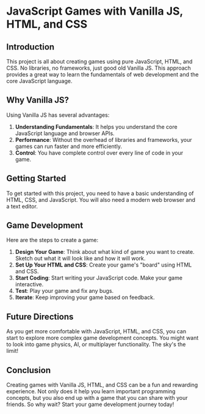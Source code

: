 # JavaScript Games with Vanilla JS, HTML, and CSS

## Introduction

This project is all about creating games using pure JavaScript, HTML, and CSS. No libraries, no frameworks, just good old Vanilla JS. This approach provides a great way to learn the fundamentals of web development and the core JavaScript language.

## Why Vanilla JS?

Using Vanilla JS has several advantages:

1. **Understanding Fundamentals**: It helps you understand the core JavaScript language and browser APIs.
2. **Performance**: Without the overhead of libraries and frameworks, your games can run faster and more efficiently.
3. **Control**: You have complete control over every line of code in your game.

## Getting Started

To get started with this project, you need to have a basic understanding of HTML, CSS, and JavaScript. You will also need a modern web browser and a text editor.

## Game Development

Here are the steps to create a game:

1. **Design Your Game**: Think about what kind of game you want to create. Sketch out what it will look like and how it will work.
2. **Set Up Your HTML and CSS**: Create your game's "board" using HTML and CSS.
3. **Start Coding**: Start writing your JavaScript code. Make your game interactive.
4. **Test**: Play your game and fix any bugs.
5. **Iterate**: Keep improving your game based on feedback.

## Future Directions

As you get more comfortable with JavaScript, HTML, and CSS, you can start to explore more complex game development concepts. You might want to look into game physics, AI, or multiplayer functionality. The sky's the limit!

## Conclusion

Creating games with Vanilla JS, HTML, and CSS can be a fun and rewarding experience. Not only does it help you learn important programming concepts, but you also end up with a game that you can share with your friends. So why wait? Start your game development journey today!

